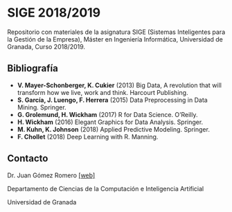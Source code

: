 # SIGE 2018/2019
Repositorio con materiales de la asignatura SIGE (Sistemas Inteligentes para la Gestión de la Empresa), Máster en Ingeniería Informática, Universidad de Granada, Curso 2018/2019.

## Bibliografía
* **V. Mayer-Schonberger, K. Cukier** (2013) Big Data, A revolution that will transform how we live, work and think. Harcourt Publishing.
* **S. García, J. Luengo, F. Herrera** (2015) Data Preprocessing in Data Mining. Springer.
* **G. Grolemund, H. Wickham** (2017) R for Data Science. O’Reilly.
* **H. Wickham** (2016) Elegant Graphics for Data Analysis. Springer.
* **M. Kuhn, K. Johnson** (2018) Applied Predictive Modeling. Springer.
* **F. Chollet** (2018) Deep Learning with R. Manning.

## Contacto
Dr. Juan Gómez Romero [[web]](http://decsai.ugr.es/~jgomez)

Departamento de Ciencias de la Computación e Inteligencia Artificial

Universidad de Granada
